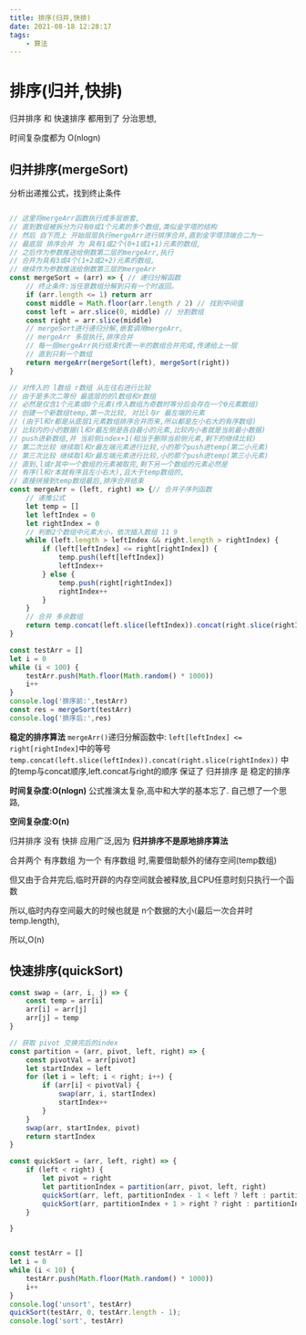```yaml
---
title: 排序(归并,快排)
date: 2021-08-18 12:28:17
tags: 
    - 算法
---
```


# 排序(归并,快排)

归并排序 和 快速排序 都用到了 分治思想,

时间复杂度都为 O(nlogn)


## 归并排序(mergeSort)

分析出递推公式，找到终止条件
```js

// 这里将mergeArr函数执行成多层嵌套,
// 直到数组被拆分为只有0或1个元素的多个数组,类似金字塔的结构
// 然后 自下而上 开始层层执行mergeArr进行排序合并,直到金字塔顶端合二为一
// 最底层 排序合并 为 具有1或2个(0+1或1+1)元素的数组,
// 之后作为参数推送给倒数第二层的mergeArr,执行
// 合并为具有3或4个(1+2或2+2)元素的数组,
// 继续作为参数推送给倒数第三层的mergeArr
const mergeSort = (arr) => { // 递归分解函数
    // 终止条件:当任意数组分解到只有一个时返回。
    if (arr.length <= 1) return arr
    const middle = Math.floor(arr.length / 2) // 找到中间值
    const left = arr.slice(0, middle) // 分割数组
    const right = arr.slice(middle)
    // mergeSort进行递归分解,嵌套调用mergeArr,
    // mergeArr 多层执行,排序合并
    // 每一层mergeArr执行结束代表一半的数组合并完成,传递给上一层
    // 直到只剩一个数组
    return mergeArr(mergeSort(left), mergeSort(right))
}

// 对传入的 l数组 r数组 从左往右进行比较
// 由于是多次二等份 最底层的的l数组和r数组
// 必然是仅含1个元素或0个元素(传入数组为奇数时等分后会存在一个0元素数组)
// 创建一个新数组temp,第一次比较, 对比l与r 最左端的元素
// (由于l和r都是从底层1元素数组排序合并而来,所以都是左小右大的有序数组)
// 比较内的小的数据(l和r最左侧是各自最小的元素,比较内小者就是当前最小数据)
// push进新数组,并 当前侧index+1(相当于删除当前侧元素,剩下的继续比较)
// 第二次比较 继续取l和r最左端元素进行比较,小的那个push进temp(第二小元素)
// 第三次比较 继续取l和r最左端元素进行比较,小的那个push进temp(第三小元素)
// 直到,l或r其中一个数组的元素被取完,剩下另一个数组的元素必然是
// 有序(l和r本就有序且左小右大),且大于temp数组的,
// 直接拼接到temp数组最后,排序合并结束
const mergeArr = (left, right) => {// 合并子序列函数
    // 递推公式
    let temp = []
    let leftIndex = 0
    let rightIndex = 0
    // 判断2个数组中元素大小，依次插入数组 11 9
    while (left.length > leftIndex && right.length > rightIndex) {
        if (left[leftIndex] <= right[rightIndex]) {
            temp.push(left[leftIndex])
            leftIndex++
        } else {
            temp.push(right[rightIndex])
            rightIndex++
        }
    }
    // 合并 多余数组
    return temp.concat(left.slice(leftIndex)).concat(right.slice(rightIndex))
}

const testArr = []
let i = 0
while (i < 100) {
    testArr.push(Math.floor(Math.random() * 1000))
    i++
}
console.log('排序前:',testArr)
const res = mergeSort(testArr)
console.log('排序后:',res)
```

__稳定的排序算法__
`mergeArr()`递归分解函数中:
`left[leftIndex] <= right[rightIndex]`中的等号
`temp.concat(left.slice(leftIndex)).concat(right.slice(rightIndex))`
中的temp与concat顺序,left.concat与right的顺序
保证了 归并排序 是 稳定的排序

__时间复杂度:O(nlogn)__
公式推演太复杂,高中和大学的基本忘了.
自己想了一个思路,

__空间复杂度:O(n)__

归并排序 没有 快排 应用广泛,因为 __归并排序不是原地排序算法__

合并两个 有序数组 为一个 有序数组 时,需要借助额外的储存空间(temp数组)

但又由于合并完后,临时开辟的内存空间就会被释放,且CPU任意时刻只执行一个函数

所以,临时内存空间最大的时候也就是 n个数据的大小(最后一次合并时temp.length),

所以,O(n)

## 快速排序(quickSort)


```js
const swap = (arr, i, j) => {
    const temp = arr[i]
    arr[i] = arr[j]
    arr[j] = temp
}

// 获取 pivot 交换完后的index
const partition = (arr, pivot, left, right) => {
    const pivotVal = arr[pivot]
    let startIndex = left
    for (let i = left; i < right; i++) {
        if (arr[i] < pivotVal) {
            swap(arr, i, startIndex)
            startIndex++
        }
    }
    swap(arr, startIndex, pivot)
    return startIndex
}

const quickSort = (arr, left, right) => {
    if (left < right) {
        let pivot = right
        let partitionIndex = partition(arr, pivot, left, right)
        quickSort(arr, left, partitionIndex - 1 < left ? left : partitionIndex - 1)
        quickSort(arr, partitionIndex + 1 > right ? right : partitionIndex + 1, right)
    }

}


const testArr = []
let i = 0
while (i < 10) {
    testArr.push(Math.floor(Math.random() * 1000))
    i++
}
console.log('unsort', testArr)
quickSort(testArr, 0, testArr.length - 1);
console.log('sort', testArr)
```